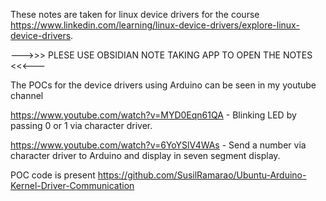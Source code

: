 These notes are taken for linux device drivers for the course https://www.linkedin.com/learning/linux-device-drivers/explore-linux-device-drivers. 

--->>> PLESE USE OBSIDIAN NOTE TAKING APP TO OPEN THE NOTES <<<---

The POCs for the device drivers using Arduino can be seen in my youtube channel

https://www.youtube.com/watch?v=MYD0Eqn61QA - Blinking LED by passing 0 or 1 via character driver.

https://www.youtube.com/watch?v=6YoYSlV4WAs - Send a number via character driver to Arduino and display in seven segment display.

POC code is present https://github.com/SusilRamarao/Ubuntu-Arduino-Kernel-Driver-Communication
